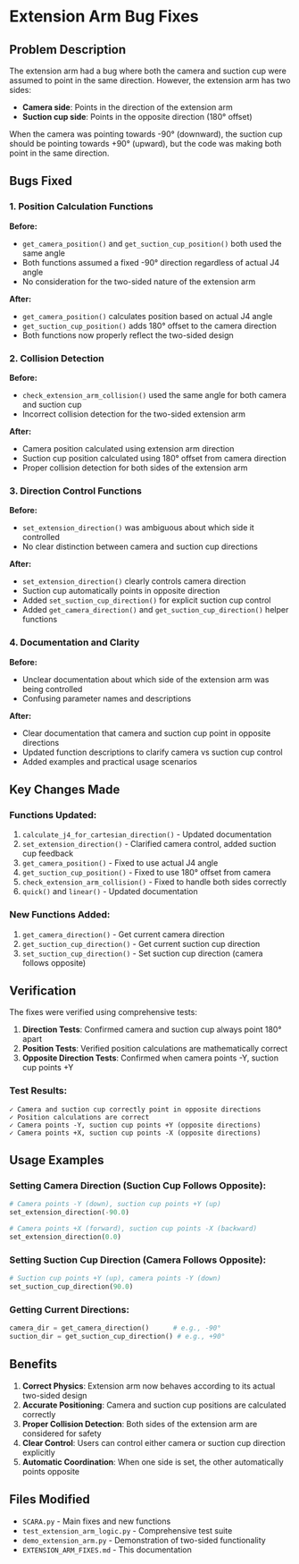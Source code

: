 # Extension Arm Bug Fixes

## Problem Description

The extension arm had a bug where both the camera and suction cup were assumed to point in the same direction. However, the extension arm has two sides:
- **Camera side**: Points in the direction of the extension arm
- **Suction cup side**: Points in the opposite direction (180° offset)

When the camera was pointing towards -90° (downward), the suction cup should be pointing towards +90° (upward), but the code was making both point in the same direction.

## Bugs Fixed

### 1. Position Calculation Functions

**Before:**
- `get_camera_position()` and `get_suction_cup_position()` both used the same angle
- Both functions assumed a fixed -90° direction regardless of actual J4 angle
- No consideration for the two-sided nature of the extension arm

**After:**
- `get_camera_position()` calculates position based on actual J4 angle
- `get_suction_cup_position()` adds 180° offset to the camera direction
- Both functions now properly reflect the two-sided design

### 2. Collision Detection

**Before:**
- `check_extension_arm_collision()` used the same angle for both camera and suction cup
- Incorrect collision detection for the two-sided extension arm

**After:**
- Camera position calculated using extension arm direction
- Suction cup position calculated using 180° offset from camera direction
- Proper collision detection for both sides of the extension arm

### 3. Direction Control Functions

**Before:**
- `set_extension_direction()` was ambiguous about which side it controlled
- No clear distinction between camera and suction cup directions

**After:**
- `set_extension_direction()` clearly controls camera direction
- Suction cup automatically points in opposite direction
- Added `set_suction_cup_direction()` for explicit suction cup control
- Added `get_camera_direction()` and `get_suction_cup_direction()` helper functions

### 4. Documentation and Clarity

**Before:**
- Unclear documentation about which side of the extension arm was being controlled
- Confusing parameter names and descriptions

**After:**
- Clear documentation that camera and suction cup point in opposite directions
- Updated function descriptions to clarify camera vs suction cup control
- Added examples and practical usage scenarios

## Key Changes Made

### Functions Updated:
1. `calculate_j4_for_cartesian_direction()` - Updated documentation
2. `set_extension_direction()` - Clarified camera control, added suction cup feedback
3. `get_camera_position()` - Fixed to use actual J4 angle
4. `get_suction_cup_position()` - Fixed to use 180° offset from camera
5. `check_extension_arm_collision()` - Fixed to handle both sides correctly
6. `quick()` and `linear()` - Updated documentation

### New Functions Added:
1. `get_camera_direction()` - Get current camera direction
2. `get_suction_cup_direction()` - Get current suction cup direction
3. `set_suction_cup_direction()` - Set suction cup direction (camera follows opposite)

## Verification

The fixes were verified using comprehensive tests:

1. **Direction Tests**: Confirmed camera and suction cup always point 180° apart
2. **Position Tests**: Verified position calculations are mathematically correct
3. **Opposite Direction Tests**: Confirmed when camera points -Y, suction cup points +Y

### Test Results:
```
✓ Camera and suction cup correctly point in opposite directions
✓ Position calculations are correct
✓ Camera points -Y, suction cup points +Y (opposite directions)
✓ Camera points +X, suction cup points -X (opposite directions)
```

## Usage Examples

### Setting Camera Direction (Suction Cup Follows Opposite):
```python
# Camera points -Y (down), suction cup points +Y (up)
set_extension_direction(-90.0)

# Camera points +X (forward), suction cup points -X (backward)
set_extension_direction(0.0)
```

### Setting Suction Cup Direction (Camera Follows Opposite):
```python
# Suction cup points +Y (up), camera points -Y (down)
set_suction_cup_direction(90.0)
```

### Getting Current Directions:
```python
camera_dir = get_camera_direction()      # e.g., -90°
suction_dir = get_suction_cup_direction() # e.g., +90°
```

## Benefits

1. **Correct Physics**: Extension arm now behaves according to its actual two-sided design
2. **Accurate Positioning**: Camera and suction cup positions are calculated correctly
3. **Proper Collision Detection**: Both sides of the extension arm are considered for safety
4. **Clear Control**: Users can control either camera or suction cup direction explicitly
5. **Automatic Coordination**: When one side is set, the other automatically points opposite

## Files Modified

- `SCARA.py` - Main fixes and new functions
- `test_extension_arm_logic.py` - Comprehensive test suite
- `demo_extension_arm.py` - Demonstration of two-sided functionality
- `EXTENSION_ARM_FIXES.md` - This documentation 